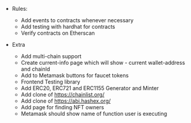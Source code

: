 - Rules:
	- Add events to contracts whenever necessary
	- Add testing with hardhat for contracts
	- Verify contracts on Etherscan

- Extra
	- Add multi-chain support
	- Create current-info page which will show - current wallet-address and chainId
	- Add to Metamask buttons for faucet tokens
	- Frontend Testing library
	- Add ERC20, ERC721 and ERC1155 Generator and Minter
	- Add clone of https://chainlist.org/
	- Add clone of https://abi.hashex.org/
	- Add page for finding NFT owners
	- Metamask should show name of function user is executing
